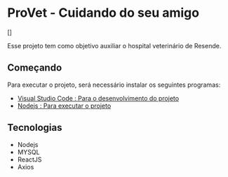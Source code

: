 # ProVet - Cuidando do seu amigo

[[]](https://img.shields.io/badge/React-20232A?style=for-the-badge&logo=react&logoColor=61DAFB)

Esse projeto tem como objetivo auxiliar o hospital veterinário de Resende.

## Começando

Para executar o projeto, será necessário instalar os seguintes programas:

- [Visual Studio Code : Para o desenvolvimento do projeto](https://code.visualstudio.com/)
- [Nodejs : Para executar o projeto](https://nodejs.org/en/)

## Tecnologias

- Nodejs
- MYSQL
- ReactJS
- Axios

## 
